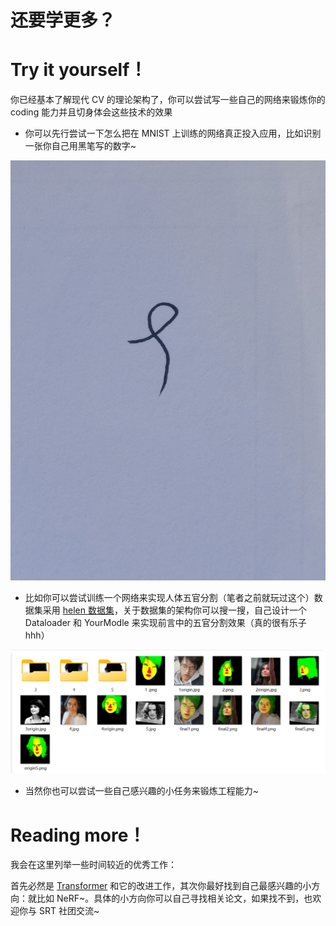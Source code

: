 # 还要学更多？

# Try it yourself！

你已经基本了解现代 CV 的理论架构了，你可以尝试写一些自己的网络来锻炼你的 coding 能力并且切身体会这些技术的效果

- 你可以先行尝试一下怎么把在 MNIST 上训练的网络真正投入应用，比如识别一张你自己用黑笔写的数字~

![](static/boxcn2juA3J3ycnHoN5SmYAfEfd.jpg)

- 比如你可以尝试训练一个网络来实现人体五官分割（笔者之前就玩过这个）数据集采用 [helen 数据集](https://pages.cs.wisc.edu/~lizhang/projects/face-parsing/)，关于数据集的架构你可以搜一搜，自己设计一个 Dataloader 和 YourModle 来实现前言中的五官分割效果（真的很有乐子 hhh）

![](static/boxcnJJlzanhvtE55Q7d0IR1vph.png)

- 当然你也可以尝试一些自己感兴趣的小任务来锻炼工程能力~

# Reading more！

我会在这里列举一些时间较近的优秀工作：

首先必然是 [Transformer](https://gw9u39xwqi.feishu.cn/wiki/wikcnPNyq3BTIYKT6LFlViyTzNe) 和它的改进工作，其次你最好找到自己最感兴趣的小方向：就比如 NeRF~。具体的小方向你可以自己寻找相关论文，如果找不到，也欢迎你与 SRT 社团交流~
